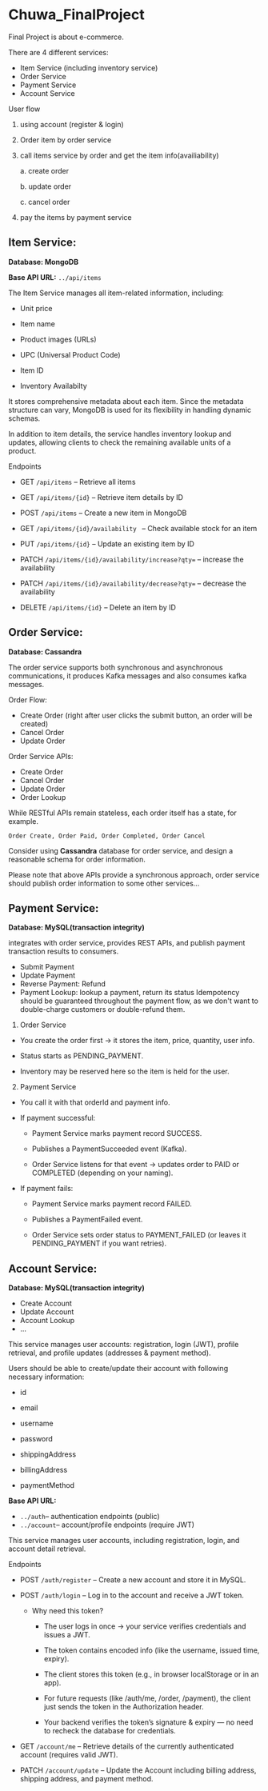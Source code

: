 # Chuwa_FinalProject
Final Project is about e-commerce.

There are 4 different services:

* Item Service (including inventory service)
* Order Service
* Payment Service
* Account Service




User flow
1. using account (register & login)
2. Order item by order service
3. call items service by order and get the item info(availiability)

    a. create order

    b. update order

    c. cancel order
    
4. pay the items by payment service





## Item Service:

**Database: MongoDB**

**Base API URL:**  `../api/items`

The Item Service manages all item-related information, including:

* Unit price

* Item name

* Product images (URLs)

* UPC (Universal Product Code)

* Item ID

* Inventory Availabilty

It stores comprehensive metadata about each item. Since the metadata structure can vary, MongoDB is used for its flexibility in handling dynamic schemas.

In addition to item details, the service handles inventory lookup and updates, allowing clients to check the remaining available units of a product.

Endpoints
* GET `/api/items` – Retrieve all items

* GET `/api/items/{id}` – Retrieve item details by ID

* POST `/api/items` – Create a new item in MongoDB

* GET `/api/items/{id}/availability ` – Check available stock for an item

* PUT `/api/items/{id}` – Update an existing item by ID

* PATCH `/api/items/{id}/availability/increase?qty=` – increase the availability

* PATCH `/api/items/{id}/availability/decrease?qty=` – decrease the availability

* DELETE `/api/items/{id}` – Delete an item by ID


## Order Service:

**Database: Cassandra**

The order service supports both synchronous and asynchronous communications, it produces
Kafka messages and also consumes kafka messages.

Order Flow:
* Create Order (right after user clicks the submit button, an order will be created)
* Cancel Order
* Update Order

Order Service APIs:
* Create Order
* Cancel Order
* Update Order
* Order Lookup

While RESTful APIs remain stateless, each order itself has a state, for example.


`Order Create, Order Paid, Order Completed, Order Cancel`

Consider using **Cassandra** database for order service, and design a reasonable schema for
order information.

Please note that above APIs provide a synchronous approach, order service should publish
order information to some other services...

## Payment Service:

**Database: MySQL(transaction integrity)**

integrates with order service, provides REST APIs, and publish payment transaction
results to consumers.
* Submit Payment
* Update Payment
* Reverse Payment: Refund
* Payment Lookup: lookup a payment, return its status
Idempotency should be guaranteed throughout the payment flow, as we don't want to
double-charge customers or double-refund them.


1. Order Service

* You create the order first → it stores the item, price, quantity, user info.

* Status starts as PENDING_PAYMENT.

* Inventory may be reserved here so the item is held for the user.

2. Payment Service

* You call it with that orderId and payment info.

* If payment successful:

    * Payment Service marks payment record SUCCESS.

    * Publishes a PaymentSucceeded event (Kafka).

    * Order Service listens for that event → updates order to PAID or COMPLETED (depending on your naming).

* If payment fails:

    * Payment Service marks payment record FAILED.

    * Publishes a PaymentFailed event.

    * Order Service sets order status to PAYMENT_FAILED (or leaves it PENDING_PAYMENT if you want retries).




## Account Service:

**Database: MySQL(transaction integrity)**

* Create Account
* Update Account
* Account Lookup
* ...

This service manages user accounts: registration, login (JWT), profile retrieval, and profile updates (addresses & payment method).

Users should be able to create/update their account with following necessary information:

* id

* email

* username

* password

* shippingAddress

* billingAddress

* paymentMethod

**Base API URL:**  

* `../auth`– authentication endpoints (public)
* `../account`– account/profile endpoints (require JWT)

This service manages user accounts, including registration, login, and account detail retrieval.

Endpoints
* POST `/auth/register` – Create a new account and store it in MySQL.

* POST `/auth/login` – Log in to the account and receive a JWT token.
    * Why need this token?

        * The user logs in once → your service verifies credentials and issues a JWT.

        * The token contains encoded info (like the username, issued time, expiry).

        * The client stores this token (e.g., in browser localStorage or in an app).

        * For future requests (like /auth/me, /order, /payment), the client just sends the token in the Authorization header.

        * Your backend verifies the token’s signature & expiry — no need to recheck the database for credentials.

* GET `/account/me` – Retrieve details of the currently authenticated account (requires valid JWT).

* PATCH `/account/update` – Update the Account including billing address, shipping address, and payment method.
